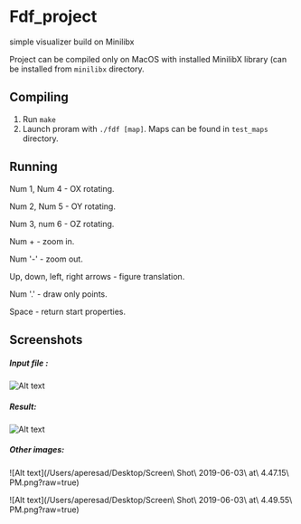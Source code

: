 # Fdf_project
simple visualizer build on Minilibx

Project can be compiled only on MacOS with installed MinilibX library (can be installed from `minilibx` directory.

## Compiling
1. Run `make`
2. Launch proram with `./fdf [map]`. Maps can be found in `test_maps` directory.

## Running

Num 1, Num 4  - OX rotating.

Num 2, Num 5  - OY rotating.

Num 3, num 6  - OZ rotating.

Num +         - zoom in.

Num '-'       - zoom out.

Up, down, left, right arrows - figure translation.

Num '.'       - draw only points.

Space         - return start properties.


## Screenshots

##### Input file :


![Alt text](/Users/aperesad/Desktop/2.png?raw=true)


##### Result:

![Alt text](http://Users/aperesad/Desktop/4.png?raw=true)

##### Other images:

![Alt text](/Users/aperesad/Desktop/Screen\ Shot\ 2019-06-03\ at\ 4.47.15\ PM.png?raw=true)

![Alt text](/Users/aperesad/Desktop/Screen\ Shot\ 2019-06-03\ at\ 4.49.55\ PM.png?raw=true)
